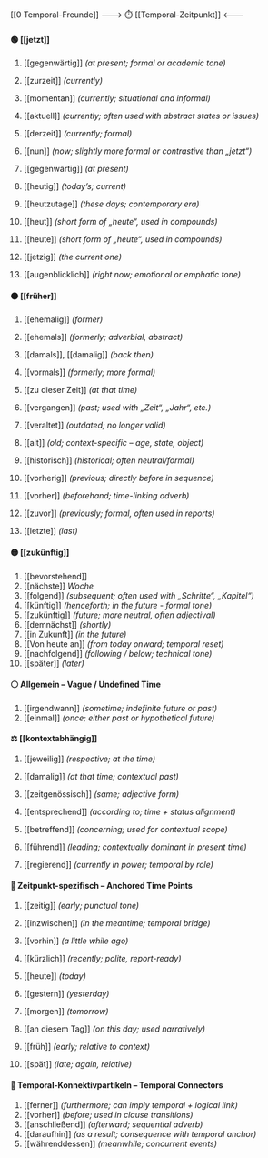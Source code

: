 [[0 Temporal-Freunde]]
---> ⏱️ [[Temporal-Zeitpunkt]] <---
#### 🟢 [[jetzt]] 
1) [[gegenwärtig]] *(at present; formal or academic tone)* 
2) [[zurzeit]] *(currently)* 
3) [[momentan]] *(currently; situational and informal)* 
4) [[aktuell]] *(currently; often used with abstract states or issues)* 
5) [[derzeit]] *(currently; formal)* 
6) [[nun]] *(now; slightly more formal or contrastive than „jetzt“)* 
	
7) [[gegenwärtig]] *(at present)* 
	 
8) [[heutig]] *(today’s; current)* 
9) [[heutzutage]] *(these days; contemporary era)* 
10) [[heut]] *(short form of „heute“, used in compounds)* 
11) [[heute]] *(short form of „heute“, used in compounds)* 
	
12) [[jetzig]] *(the current one)* 
13) [[augenblicklich]] *(right now; emotional or emphatic tone)* 


#### 🟠 [[früher]] 
1) [[ehemalig]] *(former)* 
2) [[ehemals]] *(formerly; adverbial, abstract)* 

3) [[damals]], [[damalig]] *(back then)* 
4) [[vormals]] *(formerly; more formal)* 
5) [[zu dieser Zeit]] *(at that time)* 
	
6) [[vergangen]] *(past; used with „Zeit“, „Jahr“, etc.)* 
7) [[veraltet]] *(outdated; no longer valid)* 
8) [[alt]] *(old; context-specific – age, state, object)* 
9) [[historisch]] *(historical; often neutral/formal)* 
	
10) [[vorherig]] *(previous; directly before in sequence)* 
11) [[vorher]] *(beforehand; time-linking adverb)* 
12) [[zuvor]] *(previously; formal, often used in reports)* 
13) [[letzte]] *(last)* 


#### 🟡 [[zukünftig]] 
1) [[bevorstehend]] 
2) [[nächste]] *Woche*  
3) [[folgend]] *(subsequent; often used with „Schritte“, „Kapitel“)* 
4) [[künftig]] *(henceforth; in the future - formal tone)* 
5) [[zukünftig]] *(future; more neutral, often adjectival)* 
6) [[demnächst]] *(shortly)* 
7) [[in Zukunft]] *(in the future)* 
8) [[Von heute an]] *(from today onward; temporal reset)* 
9) [[nachfolgend]] *(following / below; technical tone)* 
10) [[später]] *(later)* 

#### ⚪ Allgemein – Vague / Undefined Time
1) [[irgendwann]] *(sometime; indefinite future or past)* 
2) [[einmal]] *(once; either past or hypothetical future)* 

#### ⚖️ [[kontextabhängig]] 
1) [[jeweilig]] *(respective; at the time)* 
2) [[damalig]] *(at that time; contextual past)* 
3) [[zeitgenössisch]] *(same; adjective form)* 

4) [[entsprechend]] *(according to; time + status alignment)* 
5) [[betreffend]] *(concerning; used for contextual scope)* 

6) [[führend]] *(leading; contextually dominant in present time)* 
7) [[regierend]] *(currently in power; temporal by role)* 

#### 📍 Zeitpunkt-spezifisch – Anchored Time Points
1) [[zeitig]] *(early; punctual tone)* 
2) [[inzwischen]] *(in the meantime; temporal bridge)* 
3) [[vorhin]] *(a little while ago)* 
4) [[kürzlich]] *(recently; polite, report-ready)* 

5) [[heute]] *(today)* 
6) [[gestern]] *(yesterday)* 
7) [[morgen]] *(tomorrow)* 
8) [[an diesem Tag]] *(on this day; used narratively)* 
9) [[früh]] *(early; relative to context)* 
10) [[spät]] *(late; again, relative)* 

#### 🧩 Temporal-Konnektivpartikeln – Temporal Connectors
1) [[ferner]] *(furthermore; can imply temporal + logical link)* 
2) [[vorher]] *(before; used in clause transitions)* 
3) [[anschließend]] *(afterward; sequential adverb)* 
4) [[daraufhin]] *(as a result; consequence with temporal anchor)* 
5) [[währenddessen]] *(meanwhile; concurrent events)* 